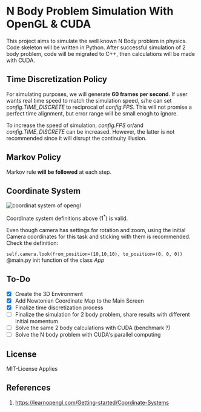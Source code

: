 # N Body Problem Simulation With OpenGL & CUDA

This project aims to simulate the well known N Body problem in physics. Code skeleton will be written in Python. After successful simulation of 2 body problem, code will be migrated to C++, then calculations will be made with CUDA.

## Time Discretization Policy

For simulating purposes, we will generate **60 frames per second**. If user wants real time speed to match the simulation speed, s/he can set *config.TIME_DISCRETE* to reciprocal of *config.FPS*. This will not promise a perfect time alignment, but error range will be small enogh to ignore.

To increase the speed of simulation, *config.FPS* or/and *config.TIME_DISCRETE* can be increased. However, the latter is not recommended since it will disrupt the continuity illusion.

## Markov Policy

Markov rule **will be followed** at each step.

## Coordinate System

![coordinat system of opengl](https://learnopengl.com/img/getting-started/coordinate_systems_right_handed.png)

Coordinate system definitions above (1<sup>*</sup>) is valid.

Even though camera has settings for rotation and zoom, using the initial Camera coordinates for this task and sticking with them is recommended. Check the definition:

`self.camera.look(from_position=(10,10,10), to_position=(0, 0, 0))` @main.py init function of the class *App*

## To-Do

- [x] Create the 3D Environment
- [x] Add Newtonian Coordinate Map to the Main Screen
- [x] Finalize time discretization process
- [ ] Finalize the simulation for 2 body problem, share results with different initial momentum
- [ ] Solve the same 2 body calculations with CUDA (benchmark ?)
- [ ] Solve the N body problem with CUDA's parallel computing

## License

MIT-License Applies

## References

1. https://learnopengl.com/Getting-started/Coordinate-Systems